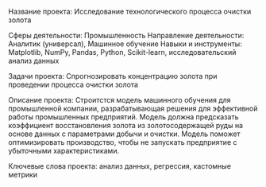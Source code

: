 Название проекта:
Исследование технологического процесса очистки золота

Сферы деятельности: Промышленность
Направление деятельности: Аналитик (универсал), Машинное обучение
Навыки и инструменты: Matplotlib, NumPy, Pandas, Python, Scikit-learn, исследовательский анализ данных

Задачи проекта: Спрогнозировать концентрацию золота при проведении процесса очистки золота

Описание проекта: Строитстся модель машинного обучения для промышленной компании, разрабатывающая решения для эффективной работы промышленных предприятий. Модель должна предсказать коэффициент восстановления золота из золотосодержащей руды на основе данных с параметрами добычи и очистки. Модель поможет оптимизировать производство, чтобы не запускать предприятие с убыточными характеристиками.

Ключевые слова проекта: анализ данных, регрессия, кастомные метрики
